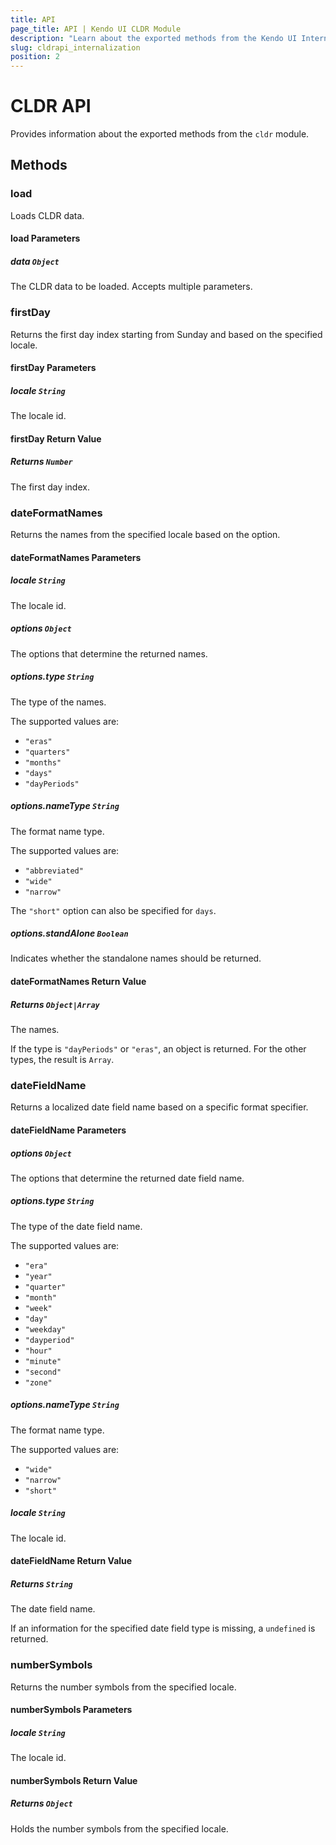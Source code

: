 ```yaml
---
title: API
page_title: API | Kendo UI CLDR Module
description: "Learn about the exported methods from the Kendo UI Internationalization CLDR module."
slug: cldrapi_internalization
position: 2
---
```


# CLDR API

Provides information about the exported methods from the `cldr` module.

## Methods

### load

Loads CLDR data.

#### load Parameters

##### data `Object`

The CLDR data to be loaded. Accepts multiple parameters.

### firstDay

Returns the first day index starting from Sunday and based on the specified locale.

#### firstDay Parameters

##### locale `String`

The locale id.

#### firstDay Return Value

##### Returns `Number`

The first day index.

### dateFormatNames

Returns the names from the specified locale based on the option.

#### dateFormatNames Parameters

##### locale `String`

The locale id.

##### options `Object`

The options that determine the returned names.

##### options.type `String`

The type of the names.

The supported values are:
* `"eras"`
* `"quarters"`
* `"months"`
* `"days"`
* `"dayPeriods"`

##### options.nameType `String`

The format name type.

The supported values are:
* `"abbreviated"`
* `"wide"`
* `"narrow"`

The `"short"` option can also be specified for `days`.

##### options.standAlone `Boolean`

Indicates whether the standalone names should be returned.

#### dateFormatNames Return Value

##### Returns `Object|Array`

The names.

If the type is `"dayPeriods"` or `"eras"`, an object is returned. For the other types, the result is `Array`.

### dateFieldName

Returns a localized date field name based on a specific format specifier.

#### dateFieldName Parameters

##### options `Object`

The options that determine the returned date field name.

##### options.type `String`

The type of the date field name.

The supported values are:
* `"era"`
* `"year"`
* `"quarter"`
* `"month"`
* `"week"`
* `"day"`
* `"weekday"`
* `"dayperiod"`
* `"hour"`
* `"minute"`
* `"second"`
* `"zone"`

##### options.nameType `String`

The format name type.

The supported values are:
* `"wide"`
* `"narrow"`
* `"short"`

##### locale `String`

The locale id.

#### dateFieldName Return Value

##### Returns `String`

The date field name.

If an information for the specified date field type is missing, a `undefined` is returned.

### numberSymbols

Returns the number symbols from the specified locale.

#### numberSymbols Parameters

##### locale `String`

The locale id.

#### numberSymbols Return Value

##### Returns `Object`

Holds the number symbols from the specified locale.
